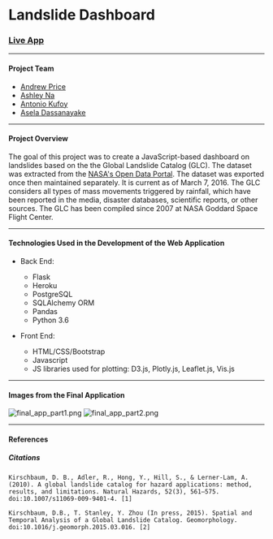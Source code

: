 # Landslide Dashboard

### [Live App](https://landslides.herokuapp.com/)

-----

#### Project Team
* [Andrew Price](https://github.com/andrewprice-ut/andrew_repo)
* [Ashley Na](https://github.com/ashleyna94/ashley-na)
* [Antonio Kufoy](https://github.com/akufoy)
* [Asela Dassanayake](https://github.com/asela1982)

-----

#### Project Overview
The goal of this project was to create a JavaScript-based dashboard on landslides based on the the Global Landslide Catalog (GLC). The dataset was extracted from the [NASA's Open Data Portal](https://data.nasa.gov/Earth-Science/Global-Landslide-Catalog-Export/dd9e-wu2v). The dataset was exported once then maintained separately. It is current as of March 7, 2016. The GLC considers all types of mass movements triggered by rainfall, which have been reported in the media, disaster databases, scientific reports, or other sources. The GLC has been compiled since 2007 at NASA Goddard Space Flight Center. 

-----

#### Technologies Used in the Development of the Web Application

* Back End: 
  * Flask
  * Heroku
  * PostgreSQL
  * SQLAlchemy ORM
  * Pandas
  * Python 3.6

* Front End: 
  * HTML/CSS/Bootstrap
  * Javascript
  * JS libraries used for plotting: D3.js, Plotly.js, Leaflet.js, Vis.js

-----

#### Images from the Final Application
![final_app_part1.png](images/final_app_part1.png)
![final_app_part2.png](images/final_app_part2.png)

-----

#### References
##### Citations
    Kirschbaum, D. B., Adler, R., Hong, Y., Hill, S., & Lerner-Lam, A. (2010). A global landslide catalog for hazard applications: method, results, and limitations. Natural Hazards, 52(3), 561–575. doi:10.1007/s11069-009-9401-4. [1]

    Kirschbaum, D.B., T. Stanley, Y. Zhou (In press, 2015). Spatial and Temporal Analysis of a Global Landslide Catalog. Geomorphology. doi:10.1016/j.geomorph.2015.03.016. [2]
